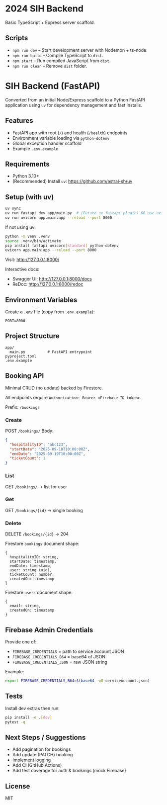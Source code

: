 # 2024 SIH Backend

Basic TypeScript + Express server scaffold.

## Scripts

- `npm run dev` – Start development server with Nodemon + ts-node.
- `npm run build` – Compile TypeScript to `dist`.
- `npm start` – Run compiled JavaScript from `dist`.
- `npm run clean` – Remove `dist` folder.

# SIH Backend (FastAPI)

Converted from an initial Node/Express scaffold to a Python FastAPI application using `uv` for dependency management and fast installs.

## Features

- FastAPI app with root (`/`) and health (`/health`) endpoints
- Environment variable loading via `python-dotenv`
- Global exception handler scaffold
- Example `.env.example`

## Requirements

- Python 3.10+
- (Recommended) Install `uv`: https://github.com/astral-sh/uv

## Setup (with uv)

```bash
uv sync
uv run fastapi dev app/main.py  # (Future uv fastapi plugin) OR use uvicorn directly
uv run uvicorn app.main:app --reload --port 8000
```

If not using uv:

```bash
python -m venv .venv
source .venv/bin/activate
pip install fastapi uvicorn[standard] python-dotenv
uvicorn app.main:app --reload --port 8000
```

Visit: http://127.0.0.1:8000/

Interactive docs:

- Swagger UI: http://127.0.0.1:8000/docs
- ReDoc: http://127.0.0.1:8000/redoc

## Environment Variables

Create a `.env` file (copy from `.env.example`):

```
PORT=8000
```

## Project Structure

```
app/
  main.py          # FastAPI entrypoint
pyproject.toml
.env.example
```

## Booking API

Minimal CRUD (no update) backed by Firestore.

All endpoints require `Authorization: Bearer <Firebase ID token>`.

Prefix: `/bookings`

### Create

POST `/bookings/`
Body:

```json
{
  "hospitalityID": "abc123",
  "startDate": "2025-09-18T10:00:00Z",
  "endDate": "2025-09-19T10:00:00Z",
  "ticketCount": 1
}
```

### List

GET `/bookings/` -> list for user

### Get

GET `/bookings/{id}` -> single booking

### Delete

DELETE `/bookings/{id}` -> 204

Firestore `bookings` document shape:

```
{
  hospitalityID: string,
  startDate: timestamp,
  endDate: timestamp,
  user: string (uid),
  ticketCount: number,
  createdOn: timestamp
}
```

Firestore `users` document shape:

```
{
  email: string,
  createdOn: timestamp
}
```

## Firebase Admin Credentials

Provide one of:

- `FIREBASE_CREDENTIALS` = path to service account JSON
- `FIREBASE_CREDENTIALS_B64` = base64 of JSON
- `FIREBASE_CREDENTIALS_JSON` = raw JSON string

Example:

```bash
export FIREBASE_CREDENTIALS_B64=$(base64 -w0 serviceAccount.json)
```

## Tests

Install dev extras then run:

```bash
pip install -e .[dev]
pytest -q
```

## Next Steps / Suggestions

- Add pagination for bookings
- Add update (PATCH) booking
- Implement logging
- Add CI (GitHub Actions)
- Add test coverage for auth & bookings (mock Firebase)

## License

MIT
